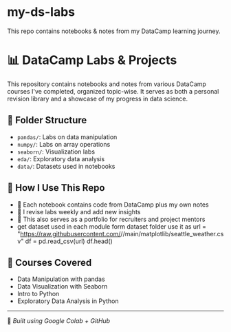 # my-ds-labs
This repo contains notebooks &amp; notes from my DataCamp learning journey.

# 📊 DataCamp Labs & Projects

This repository contains notebooks and notes from various DataCamp courses I've completed, organized topic-wise. It serves as both a personal revision library and a showcase of my progress in data science.

## 📂 Folder Structure

- `pandas/`: Labs on data manipulation
- `numpy/`: Labs on array operations
- `seaborn/`: Visualization labs
- `eda/`: Exploratory data analysis
- `data/`: Datasets used in notebooks

## 🧠 How I Use This Repo

- 📝 Each notebook contains code from DataCamp plus my own notes
- 🔁 I revise labs weekly and add new insights
- 💼 This also serves as a portfolio for recruiters and project mentors
- get dataset used in each module form dataset folder
  use it as
  url = "https://raw.githubusercontent.com/<your-username>/<repo-name>/main/matplotlib/seattle_weather.csv"
  df = pd.read_csv(url)
  df.head()

## 🚀 Courses Covered

- Data Manipulation with pandas
- Data Visualization with Seaborn
- Intro to Python
- Exploratory Data Analysis in Python

---

📌 _Built using Google Colab + GitHub_
